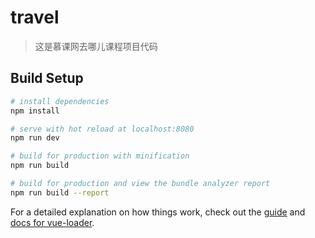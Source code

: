 # travel

> 这是慕课网去哪儿课程项目代码

## Build Setup

``` bash
# install dependencies
npm install

# serve with hot reload at localhost:8080
npm run dev 

# build for production with minification
npm run build

# build for production and view the bundle analyzer report
npm run build --report
```

For a detailed explanation on how things work, check out the [guide](http://vuejs-templates.github.io/webpack/) and [docs for vue-loader](http://vuejs.github.io/vue-loader).
